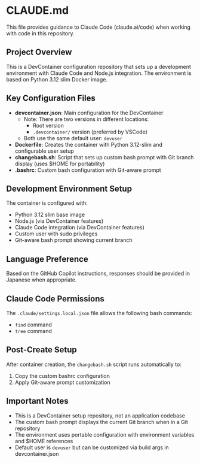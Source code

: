 # CLAUDE.md

This file provides guidance to Claude Code (claude.ai/code) when working with code in this repository.

## Project Overview

This is a DevContainer configuration repository that sets up a development environment with Claude Code and Node.js integration. The environment is based on Python 3.12 slim Docker image.

## Key Configuration Files

- **devcontainer.json**: Main configuration for the DevContainer
  - Note: There are two versions in different locations:
    - Root version
    - `.devcontainer/` version (preferred by VSCode)
  - Both use the same default user: `devuser`
- **Dockerfile**: Creates the container with Python 3.12-slim and configurable user setup
- **changebash.sh**: Script that sets up custom bash prompt with Git branch display (uses $HOME for portability)
- **.bashrc**: Custom bash configuration with Git-aware prompt

## Development Environment Setup

The container is configured with:
- Python 3.12 slim base image
- Node.js (via DevContainer features)
- Claude Code integration (via DevContainer features)
- Custom user with sudo privileges
- Git-aware bash prompt showing current branch

## Language Preference

Based on the GitHub Copilot instructions, responses should be provided in Japanese when appropriate.

## Claude Code Permissions

The `.claude/settings.local.json` file allows the following bash commands:
- `find` command
- `tree` command

## Post-Create Setup

After container creation, the `changebash.sh` script runs automatically to:
1. Copy the custom bashrc configuration
2. Apply Git-aware prompt customization

## Important Notes

- This is a DevContainer setup repository, not an application codebase
- The custom bash prompt displays the current Git branch when in a Git repository
- The environment uses portable configuration with environment variables and $HOME references
- Default user is `devuser` but can be customized via build args in devcontainer.json